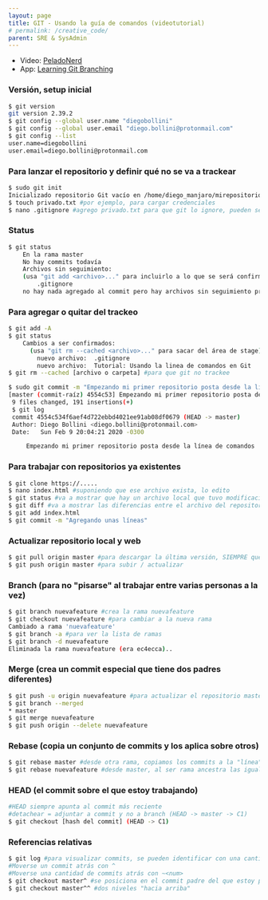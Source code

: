 ```yaml
---
layout: page
title: GIT - Usando la guía de comandos (videotutorial)
# permalink: /creative_code/
parent: SRE & SysAdmin
---
```


- Video: [PeladoNerd](https://www.youtube.com/watch?v=kEPF-MWGq1w)
- App: [Learning Git Branching](https://learngitbranching.js.org/)

### Versión, setup inicial

```bash
$ git version
git version 2.39.2
$ git config --global user.name "diegobollini"
$ git config --global user.email "diego.bollini@protonmail.com"
$ git config --list
user.name=diegobollini
user.email=diego.bollini@protonmail.com
```

### Para lanzar el repositorio y definir qué no se va a trackear

```bash
$ sudo git init
Inicializado repositorio Git vacío en /home/diego_manjaro/mirepositorio/.git/
$ touch privado.txt #por ejemplo, para cargar credenciales
$ nano .gitignore #agrego privado.txt para que git lo ignore, pueden ser carpetas, extensiones, etc.
```

### Status

```bash
$ git status
	En la rama master
	No hay commits todavía
	Archivos sin seguimiento:
  	(usa "git add <archivo>..." para incluirlo a lo que se será confirmado)
		.gitignore
	no hay nada agregado al commit pero hay archivos sin seguimiento presentes (usa "git add" para hacerles 	seguimiento)
```

### Para agregar o quitar del trackeo

```bash
$ git add -A
$ git status
	Cambios a ser confirmados:
	  (usa "git rm --cached <archivo>..." para sacar del área de stage)
		nuevo archivo:  .gitignore
		nuevo archivo:  Tutorial: Usando la linea de comandos en Git
$ git rm --cached [archivo o carpeta] #para que git no trackee
```

```bash
$ sudo git commit -m "Empezando mi primer repositorio posta desde la línea de comandos"
[master (commit-raíz) 4554c53] Empezando mi primer repositorio posta desde la línea de comandos
 9 files changed, 191 insertions(+)
 $ git log
 commit 4554c534f6aef4d722ebbd4021ee91ab08df0679 (HEAD -> master)
 Author: Diego Bollini <diego.bollini@protonmail.com>
 Date:   Sun Feb 9 20:04:21 2020 -0300

     Empezando mi primer repositorio posta desde la línea de comandos
```

### Para trabajar con repositorios ya existentes

```bash
$ git clone https://.....
$ nano index.html #suponiendo que ese archivo exista, lo edito
$ git status #va a mostrar que hay un archivo local que tuvo modificaciones
$ git diff #va a mostrar las diferencias entre el archivo del repositorio y mi versión local
$ git add index.html
$ git commit -m "Agregando unas líneas"
```

### Actualizar repositorio local y web

```bash
$ git pull origin master #para descargar la última versión, SIEMPRE que se arranque con un proyecto
$ git push origin master #para subir / actualizar
```

### Branch (para no "pisarse" al trabajar entre varias personas a la vez)

```bash
$ git branch nuevafeature #crea la rama nuevafeature
$ git checkout nuevafeature #para cambiar a la nueva rama
Cambiado a rama 'nuevafeature'
$ git branch -a #para ver la lista de ramas
$ git branch -d nuevafeature
Eliminada la rama nuevafeature (era ec4ecca)..
```

### Merge (crea un commit especial que tiene dos padres diferentes)

```bash
$ git push -u origin nuevafeature #para actualizar el repositorio master con los cambios que hice en mi rama
$ git branch --merged
* master
$ git merge nuevafeature
$ git push origin --delete nuevafeature
```

### Rebase (copia un conjunto de commits y los aplica sobre otros)

```bash
$ git rebase master #desde otra rama, copiamos los commits a la "línea" de master
$ git rebase nuevafeature #desde master, al ser rama ancestra las iguala de nivel
```

### HEAD (el commit sobre el que estoy trabajando)

```bash
#HEAD siempre apunta al commit más reciente
#detachear = adjuntar a commit y no a branch (HEAD -> master -> C1)
$ git checkout [hash del commit] (HEAD -> C1)
```

### Referencias relativas

```bash
$ git log #para visualizar commits, se pueden identificar con una cantidad mínima (por ejemplo fed2 si el hash es fed2da64c0efc529...)
#Moverse un commit atrás con ^
#Moverse una cantidad de commits atrás con ~<num>
$ git checkout master^ #se posiciona en el commit padre del que estoy posicionado
$ git checkout master^^ #dos niveles "hacia arriba"
```
